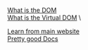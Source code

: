 
[What is the DOM](https://www.geeksforgeeks.org/dom-document-object-model/) \
[What is the Virtual DOM](https://www.geeksforgeeks.org/reactjs-virtual-dom/) \

[Learn from main website](https://reactjs.org/docs/hello-world.html) \
[Pretty good Docs](https://create-react-app.dev/docs/getting-started)
